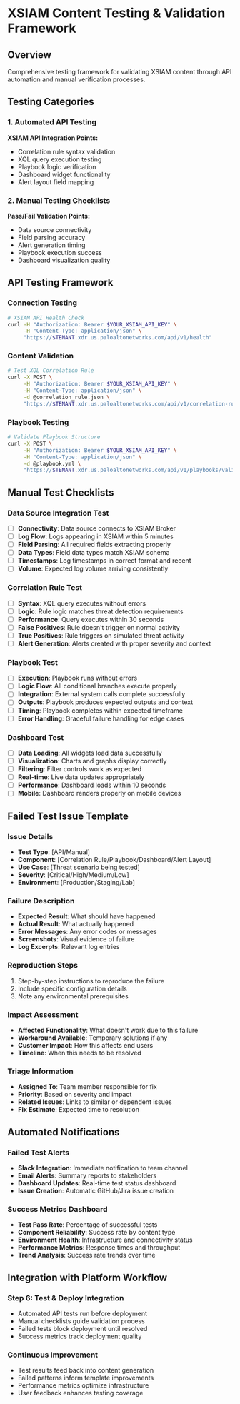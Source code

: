 # XSIAM Content Testing & Validation Framework

## Overview

Comprehensive testing framework for validating XSIAM content through API automation and manual verification processes.

## Testing Categories

### 1. Automated API Testing
**XSIAM API Integration Points:**
- Correlation rule syntax validation
- XQL query execution testing  
- Playbook logic verification
- Dashboard widget functionality
- Alert layout field mapping

### 2. Manual Testing Checklists
**Pass/Fail Validation Points:**
- Data source connectivity
- Field parsing accuracy
- Alert generation timing
- Playbook execution success
- Dashboard visualization quality

## API Testing Framework

### Connection Testing
```bash
# XSIAM API Health Check
curl -H "Authorization: Bearer $YOUR_XSIAM_API_KEY" \
     -H "Content-Type: application/json" \
     "https://$TENANT.xdr.us.paloaltonetworks.com/api/v1/health"
```

### Content Validation
```bash
# Test XQL Correlation Rule
curl -X POST \
     -H "Authorization: Bearer $YOUR_XSIAM_API_KEY" \
     -H "Content-Type: application/json" \
     -d @correlation_rule.json \
     "https://$TENANT.xdr.us.paloaltonetworks.com/api/v1/correlation-rules/validate"
```

### Playbook Testing
```bash
# Validate Playbook Structure  
curl -X POST \
     -H "Authorization: Bearer $YOUR_XSIAM_API_KEY" \
     -H "Content-Type: application/json" \
     -d @playbook.yml \
     "https://$TENANT.xdr.us.paloaltonetworks.com/api/v1/playbooks/validate"
```

## Manual Test Checklists

### Data Source Integration Test
- [ ] **Connectivity**: Data source connects to XSIAM Broker
- [ ] **Log Flow**: Logs appearing in XSIAM within 5 minutes
- [ ] **Field Parsing**: All required fields extracting properly
- [ ] **Data Types**: Field data types match XSIAM schema
- [ ] **Timestamps**: Log timestamps in correct format and recent
- [ ] **Volume**: Expected log volume arriving consistently

### Correlation Rule Test  
- [ ] **Syntax**: XQL query executes without errors
- [ ] **Logic**: Rule logic matches threat detection requirements
- [ ] **Performance**: Query executes within 30 seconds
- [ ] **False Positives**: Rule doesn't trigger on normal activity
- [ ] **True Positives**: Rule triggers on simulated threat activity
- [ ] **Alert Generation**: Alerts created with proper severity and context

### Playbook Test
- [ ] **Execution**: Playbook runs without errors
- [ ] **Logic Flow**: All conditional branches execute properly  
- [ ] **Integration**: External system calls complete successfully
- [ ] **Outputs**: Playbook produces expected outputs and context
- [ ] **Timing**: Playbook completes within expected timeframe
- [ ] **Error Handling**: Graceful failure handling for edge cases

### Dashboard Test
- [ ] **Data Loading**: All widgets load data successfully
- [ ] **Visualization**: Charts and graphs display correctly
- [ ] **Filtering**: Filter controls work as expected
- [ ] **Real-time**: Live data updates appropriately
- [ ] **Performance**: Dashboard loads within 10 seconds
- [ ] **Mobile**: Dashboard renders properly on mobile devices

## Failed Test Issue Template

### Issue Details
- **Test Type**: [API/Manual]
- **Component**: [Correlation Rule/Playbook/Dashboard/Alert Layout]
- **Use Case**: [Threat scenario being tested]
- **Severity**: [Critical/High/Medium/Low]
- **Environment**: [Production/Staging/Lab]

### Failure Description
- **Expected Result**: What should have happened
- **Actual Result**: What actually happened  
- **Error Messages**: Any error codes or messages
- **Screenshots**: Visual evidence of failure
- **Log Excerpts**: Relevant log entries

### Reproduction Steps
1. Step-by-step instructions to reproduce the failure
2. Include specific configuration details
3. Note any environmental prerequisites

### Impact Assessment
- **Affected Functionality**: What doesn't work due to this failure
- **Workaround Available**: Temporary solutions if any
- **Customer Impact**: How this affects end users
- **Timeline**: When this needs to be resolved

### Triage Information
- **Assigned To**: Team member responsible for fix
- **Priority**: Based on severity and impact
- **Related Issues**: Links to similar or dependent issues
- **Fix Estimate**: Expected time to resolution

## Automated Notifications

### Failed Test Alerts
- **Slack Integration**: Immediate notification to team channel
- **Email Alerts**: Summary reports to stakeholders  
- **Dashboard Updates**: Real-time test status dashboard
- **Issue Creation**: Automatic GitHub/Jira issue creation

### Success Metrics Dashboard
- **Test Pass Rate**: Percentage of successful tests
- **Component Reliability**: Success rate by content type
- **Environment Health**: Infrastructure and connectivity status
- **Performance Metrics**: Response times and throughput
- **Trend Analysis**: Success rate trends over time

## Integration with Platform Workflow

### Step 6: Test & Deploy Integration
- Automated API tests run before deployment
- Manual checklists guide validation process
- Failed tests block deployment until resolved
- Success metrics track deployment quality

### Continuous Improvement
- Test results feed back into content generation
- Failed patterns inform template improvements  
- Performance metrics optimize infrastructure
- User feedback enhances testing coverage